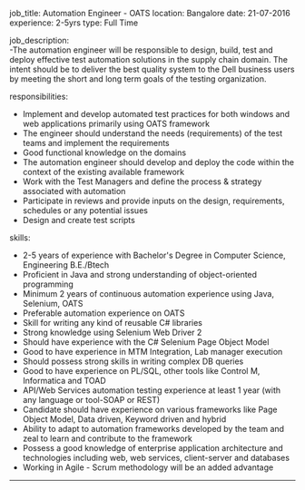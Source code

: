 job_title: Automation Engineer - OATS
location: Bangalore
date: 21-07-2016
experience: 2-5yrs
type: Full Time

job_description:  
   -The automation engineer will be responsible to design, build, test and deploy effective test automation solutions 
    in the supply chain domain. The intent should be to deliver the best quality system to the Dell business users by
    meeting the short and long term goals of the testing organization.


responsibilities: 
  - Implement and develop automated test practices for both windows and web applications primarily using OATS framework
  - The engineer should understand the needs (requirements) of the test teams and implement the requirements
  - Good functional knowledge on the domains
  - The automation engineer should develop and deploy the code within the context of the existing available framework
  - Work with the Test Managers and define the process & strategy associated with automation
  - Participate in reviews and provide inputs on the design, requirements, schedules or any potential issues
  - Design and create test scripts
  
   

skills: 
   - 2-5 years of experience with Bachelor's Degree in Computer Science, Engineering B.E./Btech  
   - Proficient in Java and strong understanding of object-oriented programming
   - Minimum 2 years of continuous automation experience using Java, Selenium, OATS
   - Preferable automation experience on OATS
   - Skill for writing any kind of reusable C# libraries
   - Strong knowledge using Selenium Web Driver 2
   - Should have experience with the C# Selenium Page Object Model
   - Good to have experience in MTM Integration, Lab manager execution
   - Should possess strong skills in writing complex DB queries
   - Good to have experience on PL/SQL, other tools like Control M, Informatica and TOAD
   - API/Web Services automation testing experience at least 1 year (with any language or tool-SOAP or REST)
   - Candidate should have experience on various frameworks like Page Object Model, Data driven, Keyword driven and hybrid
   - Ability to adapt to automation frameworks developed by the team and zeal to learn and contribute to the framework
   - Possess a good knowledge of enterprise application architecture and technologies including web, web services, client-server and databases
   - Working in Agile - Scrum methodology will be an added advantage

---
